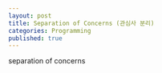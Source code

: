 ```yaml
---
layout: post
title: Separation of Concerns (관심사 분리)
categories: Programming
published: true
---
```


separation of concerns
